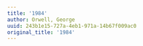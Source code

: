 ```yaml
---
title: '1984'
author: Orwell, George
uuid: 243b1e15-727a-4eb1-971a-14b67f009ac0
original_title: '1984'
---
```


